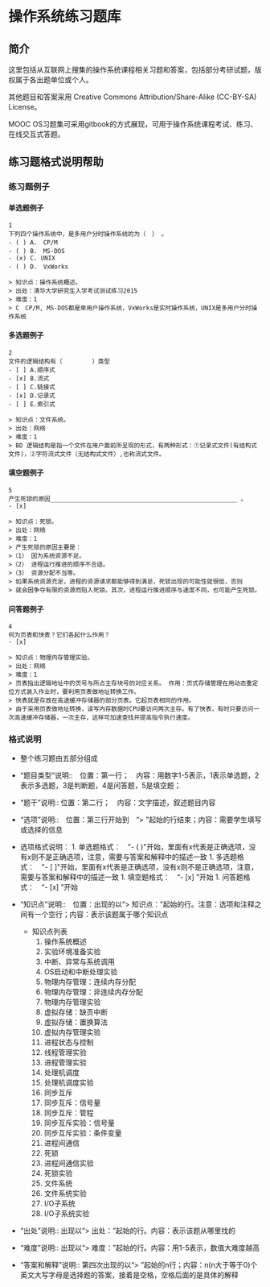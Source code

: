 # 操作系统练习题库

## 简介
这里包括从互联网上搜集的操作系统课程相关习题和答案，包括部分考研试题，版权属于各出题单位或个人。

其他题目和答案采用 Creative Commons Attribution/Share-Alike (CC-BY-SA) License。

MOOC OS习题集可采用gitbook的方式展现，可用于操作系统课程考试、练习、在线交互式答题。


## 练习题格式说明帮助
### 练习题例子
#### 单选题例子
```
1
下列四个操作系统中，是多用户分时操作系统的为（　） 。
- ( ) A.　CP/M 
- ( ) B.　MS-DOS 
- (x) C. UNIX 
- ( ) D.　VxWorks

> 知识点：操作系统概述。
> 出处：清华大学研究生入学考试测试练习2015
> 难度：1
> C　CP/M, MS-DOS都是单用户操作系统，VxWorks是实时操作系统，UNIX是多用户分时操作系统
```
#### 多选题例子
```
2
文件的逻辑结构有（　　　　　）类型
- [ ] A.顺序式 
- [x] B.流式 
- [ ] C.链接式 
- [x] D.记录式 
- [ ] E.索引式

> 知识点：文件系统。
> 出处：网络
> 难度：1
> BD 逻辑结构是指一个文件在用户面前所呈现的形式，有两种形式：①记录式文件(有结构式文件)，②字符流式文件（无结构式文件）,也称流式文件。
```
#### 填空题例子
```
5
产生死锁的原因____________________________________________________ 。
- [x]  

> 知识点：死锁。
> 出处：网络
> 难度：1
> 产生死锁的原因主要是：
>（1） 因为系统资源不足。
>（2） 进程运行推进的顺序不合适。
>（3） 资源分配不当等。
> 如果系统资源充足，进程的资源请求都能够得到满足，死锁出现的可能性就很低，否则
> 就会因争夺有限的资源而陷入死锁。其次，进程运行推进顺序与速度不同，也可能产生死锁。
```
#### 问答题例子
```
4
何为页表和快表？它们各起什么作用？
- [x]  

> 知识点：物理内存管理实验。
> 出处：网络
> 难度：1
> 页表指出逻辑地址中的页号与所占主存块号的对应关系。 作用：页式存储管理在用动态重定位方式装入作业时，要利用页表做地址转换工作。
> 快表就是存放在高速缓冲存储器的部分页表。它起页表相同的作用。
> 由于采用页表做地址转换，读写内存数据时CPU要访问两次主存。有了快表，有时只要访问一次高速缓冲存储器，一次主存，这样可加速查找并提高指令执行速度。
```

### 格式说明
 * 整个练习题由五部分组成
 * “题目类型”说明::　位置：第一行；　内容：用数字1-5表示，1表示单选题，2表示多选题，3是判断题，4是问答题，5是填空题；
 * “题干”说明:: 位置：第二行；　内容：文字描述，叙述题目内容
 *  “选项”说明::　位置：第三行开始到　“> ”起始的行结束；内容：需要学生填写或选择的信息
   *  选项格式说明：
     1. 单选题格式：　"- ( )"开始，里面有x代表是正确选项，没有x则不是正确选项，注意，需要与答案和解释中的描述一致
     1. 多选题格式：　"- [ ]"开始，里面有x代表是正确选项，没有x则不是正确选项，注意，需要与答案和解释中的描述一致
     1. 填空题格式：　“- [x]  ”开始
     1. 问答题格式：　“- [x]  ”开始

   * “知识点”说明::　位置：出现的以“> 知识点：”起始的行。注意：选项和注释之间有一个空行；内容：表示该题属于哪个知识点
     * 知识点列表
         1. 操作系统概述
         1. 实验环境准备实验
         1. 中断、异常与系统调用
         1. OS启动和中断处理实验
         1. 物理内存管理：连续内存分配
         1. 物理内存管理：非连续内存分配
         1. 物理内存管理实验
         1. 虚拟存储：缺页中断
         1. 虚拟存储：置换算法
         1. 虚拟内存管理实验
         1. 进程状态与控制
         1. 线程管理实验
         1. 进程管理实验
         1. 处理机调度
         1. 处理机调度实验
         1. 同步互斥
         1. 同步互斥：信号量
         1. 同步互斥：管程
         1. 同步互斥实验：信号量
         1. 同步互斥实验：条件变量
         1. 进程间通信
         1. 死锁
         1. 进程间通信实验
         1. 死锁实验
         1. 文件系统
         1. 文件系统实验
         1. I/O子系统
         1. I/O子系统实验
       
   * “出处”说明:: 出现以“> 出处：”起始的行。内容：表示该题从哪里找的
   * “难度”说明:: 出现以“> 难度：”起始的行。内容：用1-5表示，数值大难度越高
   * “答案和解释”说明:: 第四次出现的以“> ”起始的n行；内容：n(n大于等于0)个英文大写字母是选择题的答案，接着是空格，空格后面的是具体的解释




